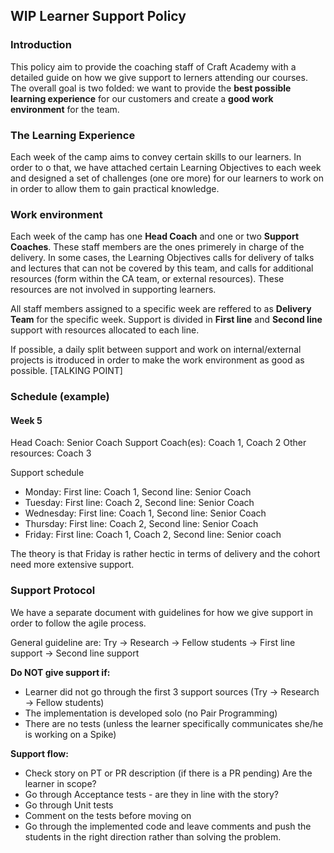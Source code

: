 ## WIP Learner Support Policy

### Introduction
This policy aim to provide the coaching staff of Craft Academy with a detailed guide on how we give support to lerners attending our courses. 
The overall goal is two folded: we want to provide the **best possible learning experience** for our customers and create a **good work environment** for the team. 

### The Learning Experience
Each week of the camp aims to convey certain skills to our learners. In order to o that, we have attached certain Learning Objectives to each week and designed a set of challenges (one ore more) for our learners to work on in order to allow them to gain practical knowledge. 


### Work environment 

Each week of the camp has one **Head Coach** and one or two **Support Coaches**. These staff members are the ones primerely in charge of the delivery. In some cases, the Learning Objectives calls for delivery of talks and lectures that can not be covered by this team, and calls for additional resources (form within the CA team, or external resources). 
These resources are not involved in supporting learners. 

All staff members assigned to a specific week are reffered to as **Delivery Team** for the specific week. Support is divided in **First line** and **Second line** support with resources allocated to each line. 

If possible, a daily split between support and work on internal/external projects is itroduced in order to make the work environment as good as possible.
[TALKING POINT]

### Schedule (example) 
#### Week 5
Head Coach: Senior Coach
Support Coach(es): Coach 1, Coach 2
Other resources: Coach 3

Support schedule

- Monday: First line: Coach 1, Second line: Senior Coach
- Tuesday: First line: Coach 2, Second line: Senior Coach
- Wednesday: First line: Coach 1, Second line: Senior Coach
- Thursday: First line: Coach 2, Second line: Senior Coach
- Friday: First line: Coach 1, Coach 2, Second line: Senior coach

The theory is that Friday is rather hectic in terms of delivery and the cohort need more extensive support.



### Support Protocol

We have a separate document with guidelines for how we give support in order to follow the agile process. 

General guideline are:
Try -> Research -> Fellow students -> First line support -> Second line support

**Do NOT give support if:**
* Learner did not go through the first 3 support sources (Try -> Research -> Fellow students) 
* The implementation is developed solo (no Pair Programming)
* There are no tests (unless the learner specifically communicates she/he is working on a Spike) 

**Support flow:**
* Check story on PT or PR description (if there is a PR pending) Are the learner in scope?   
* Go through Acceptance tests - are they in line with the story? 
* Go through Unit tests
* Comment on the tests before moving on 
* Go through the implemented code and leave comments and push the students in the right direction rather than solving the problem.
